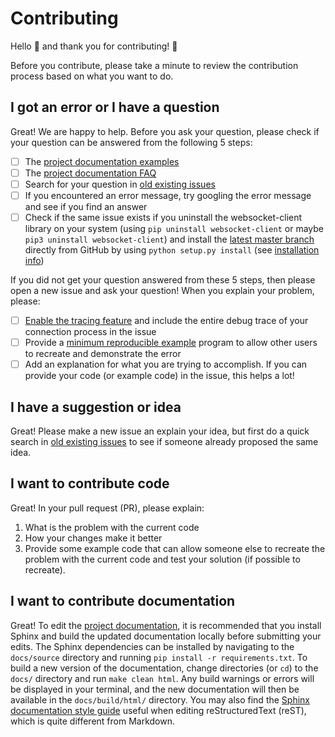 # Contributing

Hello :wave: and thank you for contributing! :tada:

Before you contribute, please take a minute to review the contribution process
based on what you want to do.

## I got an error or I have a question

Great! We are happy to help. Before you ask your question, please check if your
question can be answered from the following 5 steps:
- [ ] The [project documentation examples](https://websocket-client.readthedocs.io/en/latest/examples.html)
- [ ] The [project documentation FAQ](https://websocket-client.readthedocs.io/en/latest/faq.html)
- [ ] Search for your question in [old existing issues](https://github.com/websocket-client/websocket-client/issues)
- [ ] If you encountered an error message, try googling the error message and see if you find an answer
- [ ] Check if the same issue exists if you uninstall the websocket-client
library on your system (using `pip uninstall websocket-client` or maybe
`pip3 uninstall websocket-client`) and install the
[latest master branch](https://github.com/websocket-client/websocket-client)
directly from GitHub by using `python setup.py install`
(see [installation info](https://github.com/websocket-client/websocket-client#installation))

If you did not get your question answered from these 5 steps, then please open a
new issue and ask your question! When you explain your problem, please:
- [ ] [Enable the tracing feature](https://websocket-client.readthedocs.io/en/latest/examples.html#debug-and-logging-options)
and include the entire debug trace of your connection process in the issue
- [ ] Provide a [minimum reproducible example](https://stackoverflow.com/help/minimal-reproducible-example)
program to allow other users to recreate and demonstrate the error
- [ ] Add an explanation for what you are trying to accomplish. If you can
provide your code (or example code) in the issue, this helps a lot!

## I have a suggestion or idea

Great! Please make a new issue an explain your idea, but first do a quick search
in [old existing issues](https://github.com/websocket-client/websocket-client/issues)
to see if someone already proposed the same idea.

## I want to contribute code

Great! In your pull request (PR), please explain:
1. What is the problem with the current code
2. How your changes make it better
3. Provide some example code that can allow someone else to recreate the
problem with the current code and test your solution (if possible to recreate).

## I want to contribute documentation

Great! To edit the [project documentation](https://websocket-client.readthedocs.io),
it is recommended that you install Sphinx and build the updated documentation
locally before submitting your edits. The Sphinx dependencies can be
installed by navigating to the `docs/source` directory and running `pip install
-r requirements.txt`. To build a new version of the documentation, change
directories (or `cd`) to the `docs/` directory and run `make clean html`.
Any build warnings or errors will be displayed in your terminal, and the new
documentation will then be available in the `docs/build/html/` directory.
You may also find the
[Sphinx documentation style guide](https://documentation-style-guide-sphinx.readthedocs.io/en/latest/style-guide.html)
useful when editing reStructuredText (reST), which is quite
different from Markdown.
